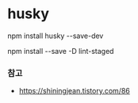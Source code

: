 # husky

npm install husky --save-dev

npm install --save -D lint-staged

### 참고

- https://shiningjean.tistory.com/86

